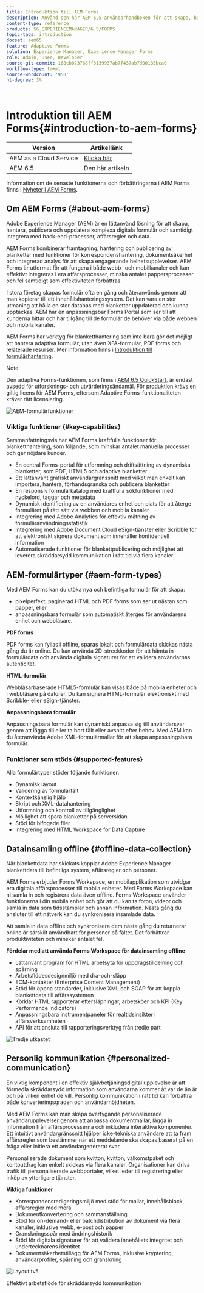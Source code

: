 ```yaml
---
title: Introduktion till AEM Forms
description: Använd den här AEM 6.5-användarhandboken för att skapa, hantera, publicera och uppdatera digitala formulär. Hitta hjälp med att installera, uppgradera och konfigurera dem och lär dig mer om att skapa adaptiva formulär.
content-type: reference
products: SG_EXPERIENCEMANAGER/6.5/FORMS
topic-tags: introduction
docset: aem65
feature: Adaptive Forms
solution: Experience Manager, Experience Manager Forms
role: Admin, User, Developer
source-git-commit: 168cb023768ff3139937ab7f437ab7d00185bca0
workflow-type: tm+mt
source-wordcount: '950'
ht-degree: 3%

---
```


# Introduktion till AEM Forms{#introduction-to-aem-forms}

| Version | Artikellänk |
| -------- | ---------------------------- |
| AEM as a Cloud Service | [Klicka här](https://experienceleague.adobe.com/docs/experience-manager-cloud-service/content/forms/forms-overview/home.html) |
| AEM 6.5 | Den här artikeln |

Information om de senaste funktionerna och förbättringarna i AEM Forms finns i [Nyheter i AEM Forms](../../forms/using/whats-new.md).

## Om AEM Forms {#about-aem-forms}

Adobe Experience Manager (AEM) är en lättanvänd lösning för att skapa, hantera, publicera och uppdatera komplexa digitala formulär och samtidigt integrera med back-end-processer, affärsregler och data.

AEM Forms kombinerar framtagning, hantering och publicering av blanketter med funktioner för korrespondenshantering, dokumentsäkerhet och integrerad analys för att skapa engagerande helhetsupplevelser. AEM Forms är utformat för att fungera i både webb- och mobilkanaler och kan effektivt integreras i era affärsprocesser, minska antalet pappersprocesser och fel samtidigt som effektiviteten förbättras.

I stora företag skapas formulär ofta en gång och återanvänds genom att man kopierar till ett innehållshanteringssystem. Det kan vara en stor utmaning att hålla en stor databas med blanketter uppdaterad och kunna upptäckas. AEM har en anpassningsbar Forms Portal som ser till att kunderna hittar och har tillgång till de formulär de behöver via både webben och mobila kanaler.

AEM Forms har verktyg för blanketthantering som inte bara gör det möjligt att hantera adaptiva formulär, utan även XFA-formulär, PDF forms och relaterade resurser. Mer information finns i [Introduktion till formulärhantering](../../forms/using/introduction-managing-forms.md).

>[!NOTE]
>
>Den adaptiva Forms-funktionen, som finns i [AEM 6.5 QuickStart](https://experienceleague.adobe.com/docs/experience-manager-65-lts/deploying/deploying/deploy.html), är endast avsedd för utforsknings- och utvärderingsändamål. För produktion krävs en giltig licens för AEM Forms, eftersom Adaptive Forms-funktionaliteten kräver rätt licensiering.

![AEM-formulärfunktioner](do-not-localize/4th-draft-updated.gif)

### Viktiga funktioner {#key-capabilities}

Sammanfattningsvis har AEM Forms kraftfulla funktioner för blanketthantering, som följande, som minskar antalet manuella processer och ger nöjdare kunder.

* En central Forms-portal för utformning och driftsättning av dynamiska blanketter, som PDF, HTML5 och adaptiva blanketter
* Ett lättanvänt grafiskt användargränssnitt med vilket man enkelt kan importera, hantera, förhandsgranska och publicera blanketter
* En responsiv formulärkatalog med kraftfulla sökfunktioner med nyckelord, taggar och metadata
* Dynamisk identifiering av en användares enhet och plats för att återge formuläret på rätt sätt via webben och mobila kanaler
* Integrering med Adobe Analytics för effektiv mätning av formuläranvändningsstatistik
* Integrering med Adobe Document Cloud eSign-tjänster eller Scribble för att elektroniskt signera dokument som innehåller konfidentiell information
* Automatiserade funktioner för blankettpublicering och möjlighet att leverera skräddarsydd kommunikation i rätt tid via flera kanaler

## AEM-formulärtyper {#aem-form-types}

Med AEM Forms kan du utöka nya och befintliga formulär för att skapa:

* pixelperfekt, paginerad HTML och PDF forms som ser ut nästan som papper, eller
* anpassningsbara formulär som automatiskt återges för användarens enhet och webbläsare.

**PDF forms**

PDF forms kan fyllas i offline, sparas lokalt och formulärdata skickas nästa gång du är online. Du kan använda 2D-streckkoder för att hämta in formulärdata och använda digitala signaturer för att validera användarnas autenticitet.

**HTML-formulär**

Webbläsarbaserade HTML5-formulär kan visas både på mobila enheter och i webbläsare på datorer. Du kan signera HTML-formulär elektroniskt med Scribble- eller eSign-tjänster.

**Anpassningsbara formulär**

Anpassningsbara formulär kan dynamiskt anpassa sig till användarsvar genom att lägga till eller ta bort fält eller avsnitt efter behov. Med AEM kan du återanvända Adobe XML-formulärmallar för att skapa anpassningsbara formulär.

### Funktioner som stöds {#supported-features}

Alla formulärtyper stöder följande funktioner:

* Dynamisk layout
* Validering av formulärfält
* Kontextkänslig hjälp
* Skript och XML-datahantering
* Utformning och kontroll av tillgänglighet
* Möjlighet att spara blanketter på serversidan
* Stöd för bifogade filer
* Integrering med HTML Workspace for Data Capture

## Datainsamling offline {#offline-data-collection}

När blankettdata har skickats kopplar Adobe Experience Manager blankettdata till befintliga system, affärsregler och personer.

AEM Forms erbjuder Forms Workspace, en mobilapplikation som utvidgar era digitala affärsprocesser till mobila enheter. Med Forms Workspace kan ni samla in och registrera data även offline. Forms Workspace använder funktionerna i din mobila enhet och gör att du kan ta foton, videor och samla in data som tidsstämplar och annan information. Nästa gång du ansluter till ett nätverk kan du synkronisera insamlade data.

Att samla in data offline och synkronisera dem nästa gång du returnerar online är särskilt användbart för personer på fältet. Det förbättrar produktiviteten och minskar antalet fel.

**Fördelar med att använda Forms Workspace för datainsamling offline**

* Lättanvänt program för HTML arbetsyta för uppdragstilldelning och spårning
* Arbetsflödesdesignmiljö med dra-och-släpp
* ECM-kontakter (Enterprise Content Management)
* Stöd för öppna standarder, inklusive XML och SOAP för att koppla blankettdata till affärssystemen
* Körklar HTML rapporterar eftersläpningar, arbetsköer och KPI (Key Performance Indicators)
* Anpassningsbara instrumentpaneler för realtidsinsikter i affärsverksamheten
* API för att ansluta till rapporteringsverktyg från tredje part

![Tredje utkastet](do-not-localize/3rd-draft.gif)

## Personlig kommunikation {#personalized-communication}

En viktig komponent i en effektiv självbetjäningsdigital upplevelse är att förmedla skräddarsydd information som användarna kommer åt var de än är och på vilken enhet de vill. Personlig kommunikation i rätt tid kan förbättra både konverteringsgraden och användarnöjdheten.

Med AEM Forms kan man skapa övertygande personaliserade användarupplevelser genom att anpassa dokumentmallar, lägga in information från affärsprocesserna och inkludera interaktiva komponenter. Ett intuitivt användargränssnitt hjälper icke-tekniska användare att ta fram affärsregler som bestämmer när ett meddelande ska skapas baserat på en fråga eller initiera ett användargenererat svar.

Personaliserade dokument som kvitton, kvitton, välkomstpaket och kontoutdrag kan enkelt skickas via flera kanaler. Organisationer kan driva trafik till personaliserade webbportaler, vilket leder till registrering eller inköp av ytterligare tjänster.

**Viktiga funktioner**

* Korrespondensredigeringsmiljö med stöd för mallar, innehållsblock, affärsregler med mera
* Dokumentkonvertering och sammanställning
* Stöd för on-demand- eller batchdistribution av dokument via flera kanaler, inklusive webb, e-post och papper
* Granskningsspår med ändringshistorik
* Stöd för digitala signaturer för att validera innehållets integritet och undertecknarens identitet
* Dokumentsäkerhetstillägg för AEM Forms, inklusive kryptering, användarprofiler, spårning och granskning

![Layout två](do-not-localize/layout-02.png)

Effektivt arbetsflöde för skräddarsydd kommunikation

